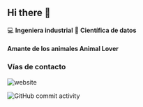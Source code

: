 ## Hi there 👋

:computer: **Ingeniera industrial**
:pencil: **Científica de datos**

#### Amante de los animales **Animal Lover**

### Vías de contacto

![website](https://www.linkedin.com/in/yocelin-saba-vivas-8b452b23a
)

![GitHub commit activity](https://img.shields.io/github/commit-activity/m/ysabasv/ysabasv)
